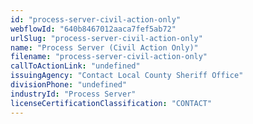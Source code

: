 ```yaml
---
id: "process-server-civil-action-only"
webflowId: "640b8467012aaca7fef5ab72"
urlSlug: "process-server-civil-action-only"
name: "Process Server (Civil Action Only)"
filename: "process-server-civil-action-only"
callToActionLink: "undefined"
issuingAgency: "Contact Local County Sheriff Office"
divisionPhone: "undefined"
industryId: "Process Server"
licenseCertificationClassification: "CONTACT"
---
```

